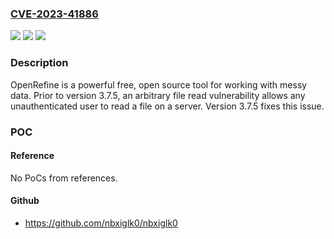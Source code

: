 ### [CVE-2023-41886](https://cve.mitre.org/cgi-bin/cvename.cgi?name=CVE-2023-41886)
![](https://img.shields.io/static/v1?label=Product&message=OpenRefine&color=blue)
![](https://img.shields.io/static/v1?label=Version&message=%3D%20%3C%3D%203.7.4%20&color=brighgreen)
![](https://img.shields.io/static/v1?label=Vulnerability&message=CWE-89%3A%20Improper%20Neutralization%20of%20Special%20Elements%20used%20in%20an%20SQL%20Command%20('SQL%20Injection')&color=brighgreen)

### Description

OpenRefine is a powerful free, open source tool for working with messy data. Prior to version 3.7.5, an arbitrary file read vulnerability allows any unauthenticated user to read a file on a server. Version 3.7.5 fixes this issue.

### POC

#### Reference
No PoCs from references.

#### Github
- https://github.com/nbxiglk0/nbxiglk0

